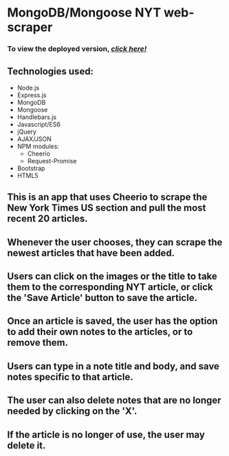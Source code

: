 # **MongoDB/Mongoose NYT web-scraper**

### To view the deployed version, _**[click here!](https://rocky-reef-42285.herokuapp.com/)**_

## Technologies used:
* Node.js
* Express.js
* MongoDB
* Mongoose
* Handlebars.js
* Javascript/ES6
* jQuery
* AJAX/JSON
* NPM modules:
  * Cheerio
  * Request-Promise
* Bootstrap
* HTML5

## This is an app that uses Cheerio to scrape the New York Times US section and pull the most recent 20 articles.

## Whenever the user chooses, they can scrape the newest articles that have been added.

## Users can click on the images or the title to take them to the corresponding NYT article, or click the 'Save Article' button to save the article.

## Once an article is saved, the user has the option to add their own notes to the articles, or to remove them.

## Users can type in a note title and body, and save notes specific to that article.

## The user can also delete notes that are no longer needed by clicking on the 'X'.

## If the article is no longer of use, the user may delete it.